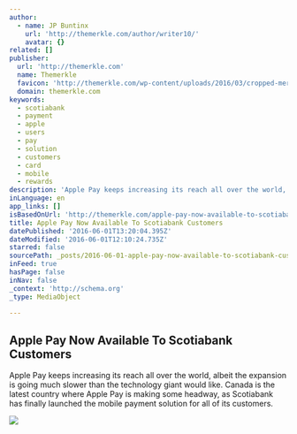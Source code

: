 ```yaml
---
author:
  - name: JP Buntinx
    url: 'http://themerkle.com/author/writer10/'
    avatar: {}
related: []
publisher:
  url: 'http://themerkle.com'
  name: Themerkle
  favicon: 'http://themerkle.com/wp-content/uploads/2016/03/cropped-merkle-white-1-192x192.png'
  domain: themerkle.com
keywords:
  - scotiabank
  - payment
  - apple
  - users
  - pay
  - solution
  - customers
  - card
  - mobile
  - rewards
description: 'Apple Pay keeps increasing its reach all over the world, albeit the expansion is going much slower than the technology giant would like. Canada is the latest country where Apple Pay is making some headway, as Scotiabank has finally launched the mobile payment solution for all of its customers.'
inLanguage: en
app_links: []
isBasedOnUrl: 'http://themerkle.com/apple-pay-now-available-to-scotiabank-customers/'
title: Apple Pay Now Available To Scotiabank Customers
datePublished: '2016-06-01T13:20:04.395Z'
dateModified: '2016-06-01T12:10:24.735Z'
starred: false
sourcePath: _posts/2016-06-01-apple-pay-now-available-to-scotiabank-customers.md
inFeed: true
hasPage: false
inNav: false
_context: 'http://schema.org'
_type: MediaObject

---
```

<article style=""><h1>Apple Pay Now Available To Scotiabank Customers</h1><p>Apple Pay keeps increasing its reach all over the world, albeit the expansion is going much slower than the technology giant would like. Canada is the latest country where Apple Pay is making some headway, as Scotiabank has finally launched the mobile payment solution for all of its customers.</p><img src="http://themerkle.com/wp-content/uploads/2016/05/slot-300x6005.gif" /></article>